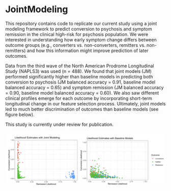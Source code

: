 # JointModeling

This repository contains code to replicate our current study using a joint modeling framework to predict conversion to psychosis and symptom remission in the clinical high-risk for psychosis population. We were interested in understanding how early symptom change differs between outcome groups (e.g., converters vs. non-converters, remitters vs. non-remitters) and how this information might improve prediction of later outcomes. 

Data from the third wave of the North American Prodrome Longitudinal Study (NAPLS3) was used (n = 488). We found that joint models (JM) performed significantly higher than baseline models in predicting both conversion to psychosis (JM balanced accuracy = 0.91, baseline model balanced accuracy = 0.65) and symptom remission (JM balanced accuracy = 0.90, baseline model balanced accuracy = 0.60). We also saw different clinical profiles emerge for each outcome by incorporating short-term longitudinal change in our feature selection process. Ultimately, joint models led to much better discrimination of outcomes than baseline models (see figure below). 

This study is currently under review for publication. 

![alt text](https://github.com/maworthington/JointModeling/blob/main/Figure1_IndividualRisks.jpeg)
